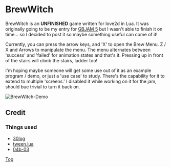 # BrewWitch

BrewWitch is an **UNFINISHED** game written for love2d in Lua. It was originally going to be my entry 
for [GBJAM 5](itch.io/jam/gbjam-5) but I wasn't able to finish it on time... so I decided to 
post it so maybe something useful can come of it!

Currently, you can press the arrow keys, and 'X' to open the Brew Menu. Z / X and Arrows to manipulate the menu.
The menu alternates between 'success' and 'failed' for animation states and that's it. Pressing up in front of the
stairs will climb the stairs, ladder too!

I'm hoping maybe someone will get some use out of it as an example program / demo, or just a 'use case' to study.
There's the capability for it to extend to multiple 'screens.' I disabled it while working on it for the jam, should
bue trivial to turn it back on.

![BrewWitch-Demo](https://zippy.gfycat.com/VioletBadBaleenwhale.gif)

## Credit

### Things used

* [30log](https://github.com/Yonaba/30log)
* [tween.lua](https://github.com/kikito/tween.lua)
* [04b-03](http://www.dafont.com/04b-03.font)

[Top]

[Top]: #user-content-brewwitch
